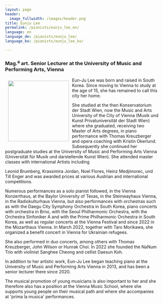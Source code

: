 ```yaml
---
layout: page
header:
  image_fullwidth: /images/header.png
title: Eunju Lee
permalink: /pianists/eunju_lee_en/
language: en
language_de: /pianists/eunju_lee/
language_ko: /pianists/eunju_lee_ko/

---
```


### Mag.<sup>a</sup> art. Senior Lecturer at the University of Music and Performing Arts, Vienna

<img src="/images/LeeEunju3.jpg" align="left" width="200px" hspace="10" vspace="10">
Eun-Ju Lee was born and raised in South Korea. Since moving to Vienna to study at the age of 15, she has remained to call this city her home.

She studied at the then Konservatorium der Stadt Wien, now the Music and Arts University of the City of Vienna (Musik und Kunst Privatuniversität der Stadt Wien) where she graduated, receiving two Master of Arts degrees, in piano performance with Thomas Kreuzberger and opera coaching with Kristin Okerlund. Subsequently she continued her postgraduate studies at the University of Music and Performing Arts Vienna (Universität für Musik und darstellende Kunst Wien). She attended master classes with international Artists including

Leonid Brumberg, Krassimira Jordan, Noel Flores, Heinz Medjimorec, und Till Enger and was awarded prices at various Austrian and international competitions.

Numerous performances as a solo pianist followed, in the Vienna Konzerthaus, at the Baylor University of Texas, in the Steinwayhaus Vienna, in the Radiokulturhaus Vienna, but also performances with orchestras such as with the Daegu City Symphony Orchestra in South Korea, piano concerts with orchestra in Brno, with the Seoul Philharmonic Orchestra, with the Orchestra Sinfoniker A and with the Prime Philharmonic Orchestra in South Korea, as well as regular concerts at the Vienna Festival and since 2022 in the Mozarthaus Vienna. In March 2022, together with Taro Morikawa, she organized a benefit concert in Vienna for Ukrainian refugees.

She also performed in duo concerts, among others with Thomas Kreuzberger, John Wilson or Hunrak Choi. In 2022 she founded the NaNum Trio with violinist Sanghee Cheong and cellist Daesun Koh.

In addition to her artistic work, Eun-Ju Lee began teaching piano at the University of Music and Performing Arts Vienna in 2013, and has been a senior lecturer there since 2020.

The musical promotion of young musicians is also important to her and she therefore also has a position at the Vienna Music School, where she supports young people on their musical path and where she accompanies at 'prima la musica' performances.


